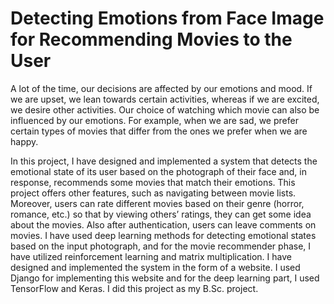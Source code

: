 # Detecting Emotions from Face Image for Recommending Movies to the User


A lot of the time, our decisions are affected by our emotions and mood. If we are upset, we lean towards certain activities, whereas if we are excited, we desire other activities. Our choice of watching which movie can also be influenced by our emotions. For example, when we are sad, we prefer certain types of movies that differ from the ones we prefer when we are happy.

In this project, I have designed and implemented a system that detects the emotional state of its user based on the photograph of their face and, in response, recommends some movies that match their emotions. This project offers other features, such as navigating between movie lists. Moreover, users can rate different movies based on their genre (horror, romance, etc.) so that by viewing others’ ratings, they can get some idea about the movies. Also after authentication, users can leave comments on movies. I have used deep learning methods for detecting emotional states based on the input photograph, and for the movie recommender phase, I have utilized reinforcement learning and matrix multiplication. I have designed and implemented the system in the form of a website. I used Django for implementing this website and for the deep learning part, I used TensorFlow and Keras. I did this project as my B.Sc. project.
